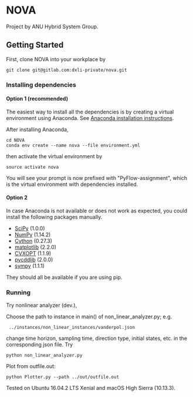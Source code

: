 # NOVA

Project by ANU Hybrid System Group.

## Getting Started

First, clone NOVA into your workplace by

```
git clone git@gitlab.com:dxli-private/nova.git
```

### Installing dependencies
#### Option 1 (recommended)
The easiest way to install all the dependencies is by creating a virtual environment using Anaconda. See [Anaconda installation instructions](https://conda.io/docs/user-guide/install/index.html).

After installing Anaconda,
```
cd NOVA
conda env create --name nova --file environment.yml
```
then activate the virtual environment by
```
source activate nova
```
You will see your prompt is now prefixed with "PyFlow-assignment", which is the virtual environment with dependencies installed.

#### Option 2
In case Anaconda is not available or does not work as expected, you could install the following packages manually.

- [SciPy](https://www.scipy.org/) (1.0.0)
- [NumPy](http://www.numpy.org/) (1.14.2)
- [Cython](http://cython.readthedocs.io/en/latest/src/quickstart/install.html) (0.27.3)
- [matplotlib](https://matplotlib.org/) (2.2.0)
- [CVXOPT](http://cvxopt.org/install/index.html) (1.1.9)
- [pycddlib](http://pycddlib.readthedocs.io/en/latest/) (2.0.0)
- [sympy](http://docs.sympy.org/latest/install.html) (1.1.1)

They should all be available if you are using pip.

### Running

Try nonlinear analyzer (dev.),
 
Choose the path to instance in main() of non_linear_analyzer.py; e.g. 
```
 ../instances/non_linear_instances/vanderpol.json
```
change time horizon, sampling time, direction type, initial states, etc. in the corresponding json file.
Try
```
python non_linear_analyzer.py
```
Plot from outfile.out:
```
python Plotter.py --path ../out/outfile.out
```
 

Tested on Ubuntu 16.04.2 LTS Xenial and macOS High Sierra (10.13.3).
